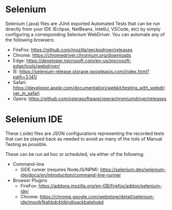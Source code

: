 # Selenium

Selenium (.java) files are JUnit exported Automated Tests that can be run directly from your IDE (Eclipse, NetBeans, IntelliJ, VSCode, etc) by simply configuring a corresponding Selenium WebDriver. You can automate any of the following browsers:

* FireFox: https://github.com/mozilla/geckodriver/releases
* Chrome: https://chromedriver.chromium.org/downloads
* Edge: https://developer.microsoft.com/en-us/microsoft-edge/tools/webdriver/
* IE: https://selenium-release.storage.googleapis.com/index.html?path=3.141/
* Safari: https://developer.apple.com/documentation/webkit/testing_with_webdriver_in_safari
* Opera: https://github.com/operasoftware/operachromiumdriver/releases



# Selenium IDE

These (.side) files are JSON configurations representing the recorded tests that can be played back as needed to avoid as many of the toils of Manual Testing as possible.

These can be run ad hoc or scheduled, via either of the following:

* Command-line
  - SIDE runner (requires NodeJS/NPM): https://selenium.dev/selenium-ide/docs/en/introduction/command-line-runner  
* Browser Plugins
  - FireFox: https://addons.mozilla.org/en-GB/firefox/addon/selenium-ide/
  - Chrome:  https://chrome.google.com/webstore/detail/selenium-ide/mooikfkahbdckldjjndioackbalphokd
  
